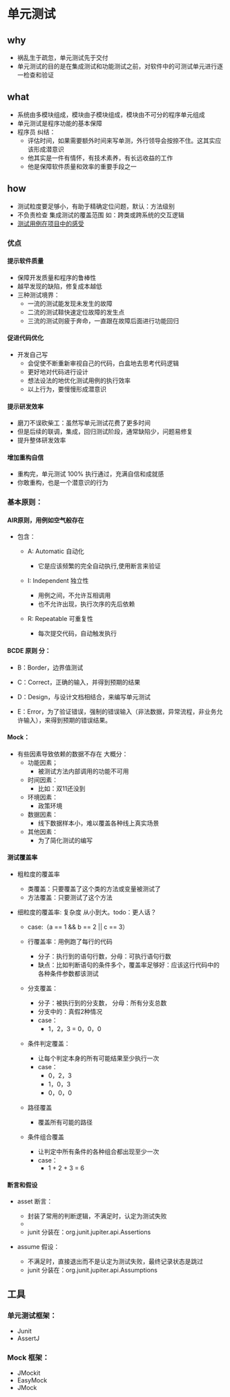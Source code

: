 # 单元测试
## why
- 祸乱生于疏忽，单元测试先于交付
- 单元测试的目的是在集成测试和功能测试之前，对软件中的可测试单元进行逐一检查和验证

## what
- 系统由多模块组成，模块由子模块组成，模块由不可分的程序单元组成
- 单元测试是程序功能的基本保障
- 程序员 纠结：
  - 评估时间，如果需要额外时间来写单测，外行领导会按捺不住。这其实应该形成潜意识
  - 他其实是一件有情怀，有技术素养，有长远收益的工作
  - 他是保障软件质量和效率的重要手段之一

## how  
- 测试粒度要足够小，有助于精确定位问题，默认：方法级别
- 不负责检查 集成测试的覆盖范围 如：跨类或跨系统的交互逻辑
- [测试用例在项目中的感受](https://github.com/liangxiong/liang.tech/blob/master/test/tdd.md)

### 优点
#### 提示软件质量
- 保障开发质量和程序的鲁棒性
- 越早发现的缺陷，修复成本越低
- 三种测试境界：
  - 一流的测试能发现未发生的故障
  - 二流的测试鞥快速定位故障的发生点
  - 三流的测试则疲于奔命，一直跟在故障后面进行功能回归

#### 促进代码优化
- 开发自己写
  - 会促使不断重新审视自己的代码，白盒地去思考代码逻辑
  - 更好地对代码进行设计
  - 想法设法的地优化测试用例的执行效率
  - 以上行为，要慢慢形成潜意识

#### 提示研发效率
- 磨刀不误砍柴工：虽然写单元测试花费了更多时间
- 但是后续的联调，集成，回归测试阶段，通常缺陷少，问题易修复
- 提升整体研发效率

#### 增加重构自信
- 重构完，单元测试 100% 执行通过，充满自信和成就感
- 你敢重构，也是一个潜意识的行为


### 基本原则：
#### AIR原则，用例如空气般存在
- 包含：
  - A: Automatic 自动化
    - 它是应该频繁的完全自动执行,使用断言来验证

  - I: Independent 独立性
    - 用例之间，不允许互相调用
    - 也不允许出现，执行次序的先后依赖

  - R: Repeatable 可重复性
    - 每次提交代码，自动触发执行

#### BCDE 原则 分：
- B：Border，边界值测试

- C：Correct，正确的输入，并得到预期的结果

- D：Design，与设计文档相结合，来编写单元测试

- E：Error，为了验证错误，强制的错误输入（非法数据，异常流程，非业务允许输入），来得到预期的错误结果。


#### Mock：
- 有些因素导致依赖的数据不存在 大概分：
  - 功能因素；
    - 被测试方法内部调用的功能不可用
  - 时间因素：
    - 比如：双11还没到
  - 环境因素：
    - 政策环境
  - 数据因素：
    - 线下数据样本小，难以覆盖各种线上真实场景
  - 其他因素：
    - 为了简化测试的编写


#### 测试覆盖率
- 粗粒度的覆盖率
  - 类覆盖：只要覆盖了这个类的方法或变量被测试了
  - 方法覆盖：只要测试了这个方法

- 细粒度的覆盖率: 复杂度 从小到大。todo：更人话？
  - case:（a == 1 && b == 2 || c == 3）
  - 行覆盖率：用例跑了每行的代码
    - 分子：执行到的语句行数，分母：可执行语句行数
    - 缺点：比如判断语句的条件多个，覆盖率足够好：应该这行代码中的各种条件参数都该测试

  - 分支覆盖：
    - 分子：被执行到的分支数， 分母：所有分支总数
    - 分支中的：真假2种情况
    - case：
      - 1，2，3
      = 0，0，0

  - 条件判定覆盖：
    - 让每个判定本身的所有可能结果至少执行一次
    - case：
      - 0，2，3
      - 1，0，3
      - 0，0，0

  - 路径覆盖
    - 覆盖所有可能的路径

  - 条件组合覆盖
    - 让判定中所有条件的各种组合都出现至少一次
    - case：
      - 1 + 2 + 3 = 6

#### 断言和假设
- asset 断言：
  - 封装了常用的判断逻辑，不满足时，认定为测试失败
  -
  - junit 分装在：org.junit.jupiter.api.Assertions

- assume 假设：
  - 不满足时，直接退出而不是认定为测试失败，最终记录状态是跳过
  - junit 分装在：org.junit.jupiter.api.Assumptions

## 工具
### 单元测试框架：
- Junit
- AssertJ

### Mock 框架：
- JMockit
- EasyMock
- JMock
